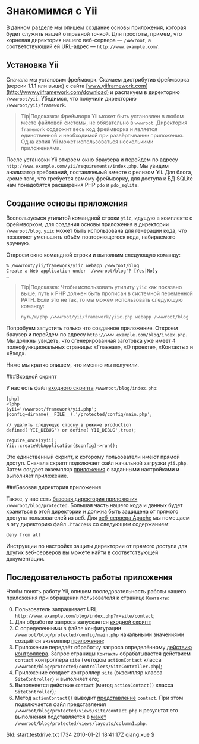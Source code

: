 Знакомимся с Yii
================

В данном разделе мы опишем создание основы приложения, которая будет служить
нашей отправной точкой. Для простоты, примем, что корневая директория нашего
веб-сервера — `/wwwroot`, а соответствующий ей URL-адрес — `http://www.example.com/`.

Установка Yii
-------------

Сначала мы установим фреймворк. Скачаем дистрибутив фреймворка (версии
1.1.1 или выше) с сайта
[www.yiiframework.com](http://www.yiiframework.com/download) и распакуем в
директорию `/wwwroot/yii`. Убедимся, что получили директорию
`/wwwroot/yii/framework`.

> Tip|Подсказка: Фреймворк Yii может быть установлен в любом месте файловой
системы, не обязательно в `wwwroot`. Директория `framework` содержит весь код
фреймворка и является единственной и необходимой при развёртывании приложения.
Одна копия Yii может использоваться несколькими приложениями.

После установки Yii откроем окно браузера и перейдем по адресу
`http://www.example.com/yii/requirements/index.php`. Мы увидим анализатор
требований, поставляемый вместе с релизом Yii. Для блога, кроме того, что
требуется самому фреймворку, для доступа к БД SQLite нам понадобятся
расширения PHP `pdo` и `pdo_sqlite`.


Создание основы приложения
--------------------------

Воспользуемся утилитой командной строки `yiic`, идущую в комплекте с фреймворком,
для создания основы приложения в директории `/wwwroot/blog`. `yiic` может быть
использована для генерации кода, что позволяет уменьшить объём повторяющегося кода,
набираемого вручную.

Откроем окно командной строки и выполним следующую команду:

~~~
% /wwwroot/yii/framework/yiic webapp /wwwroot/blog
Create a Web application under '/wwwroot/blog'? [Yes|No]y
…
~~~

> Tip|Подсказка: Чтобы использовать утилиту `yiic` как показано выше, путь к
> PHP должен быть прописан в системной переменной PATH. Если это не так, то мы можем
> использовать следующую команду:
>
>~~~
> путь/к/php /wwwroot/yii/framework/yiic.php webapp /wwwroot/blog
>~~~

Попробуем запустить только что созданное приложение. Откроем браузер и перейдем по
адресу `http://www.example.com/blog/index.php`. Мы должны увидеть, что сгенерированная
заготовка уже имеет 4 полнофункциональных страницы: «Главная», «О проекте», «Контакты» и «Вход».

Ниже мы кратко опишем, что именно мы получили.

###Входной скрипт

У нас есть файл [входного скрипта](/doc/guide/ru/basics.entry) `/wwwroot/blog/index.php`:

~~~
[php]
<?php
$yii='/wwwroot/framework/yii.php';
$config=dirname(__FILE__).'/protected/config/main.php';

// удалить следующую строку в режиме production
defined('YII_DEBUG') or define('YII_DEBUG',true);

require_once($yii);
Yii::createWebApplication($config)->run();
~~~

Это единственный скрипт, к которому пользователи имеют прямой доступ. Сначала
скрипт подключает файл начальной загрузки `yii.php`. Затем создает экземпляр
[приложения](/doc/guide/ru/basics.application) с заданными настройками
и выполняет приложение.


###Базовая директория приложения

Также, у нас есть
[базовая директория приложения](/doc/guide/ru/basics.application#application-base-directory)
`/wwwroot/blog/protected`. Большая часть нашего кода и данных будет храниться
в этой директории и должна быть защищена от прямого доступа пользователей из веб.
Для [веб-сервера Apache](http://httpd.apache.org/) мы помещаем в эту директорию
файл `.htaccess` со следующим содержанием:

~~~
deny from all
~~~

Инструкции по настройке защиты директории от прямого доступа для других веб-серверов
вы можете найти в соответствующей документации.


Последовательность работы приложения
------------------------------------

Чтобы понять работу Yii, опишем последовательность работы нашего приложения при
обращении пользователя к странице `Контакты`:

 0. Пользователь запрашивает URL `http://www.example.com/blog/index.php?r=site/contact`;
 1. Для обработки запроса запускается [входной скрипт](/doc/guide/ru/basics.entry);
 2. С определенными в файле конфигурации `/wwwroot/blog/protected/config/main.php`
    начальными значениями создаётся экземпляр [приложения](/doc/guide/ru/basics.application);
 3. Приложение передаёт обработку запроса определённому [действию](/doc/guide/ru/basics.controller#action)
    [контроллера](/doc/guide/ru/basics.controller).
	Запрос страницы `Контакты` обрабатывается действием `contact` контроллера `site`
	(методом `actionContact` класса `/wwwroot/blog/protected/controllers/SiteController.php`);
 4. Приложение создает контроллер `site` (экземпляр класса `SiteController`)
    и выполняет его;
 5. Выполняется действие `contact` (метод `actionContact()` класса `SiteController`);
 6. Метод `actionContact()` выводит [представление](/doc/guide/ru/basics.view)
    `contact`. При этом подключается файл представления
    `/wwwroot/blog/protected/views/site/contact.php` и результат его выполнения
    подставляется в [макет](/doc/guide/ru/basics.view#layout)
    `/wwwroot/blog/protected/views/layouts/column1.php`.

<div class="revision">$Id: start.testdrive.txt 1734 2010-01-21 18:41:17Z qiang.xue $</div>